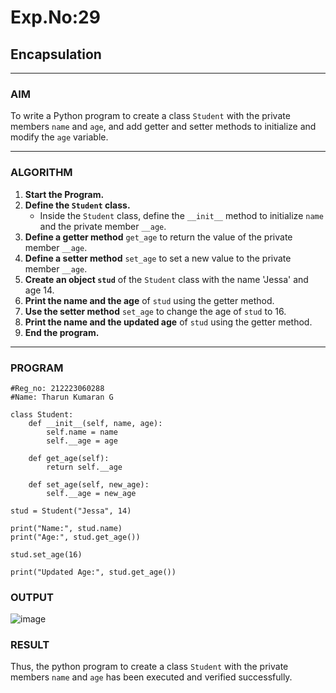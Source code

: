 # Exp.No:29  
## Encapsulation

---

### AIM  
To write a Python program to create a class `Student` with the private members `name` and `age`, and add getter and setter methods to initialize and modify the `age` variable.

---

### ALGORITHM

1. **Start the Program.**
2. **Define the `Student` class.**
   - Inside the `Student` class, define the `__init__` method to initialize `name` and the private member `__age`.
3. **Define a getter method** `get_age` to return the value of the private member `__age`.
4. **Define a setter method** `set_age` to set a new value to the private member `__age`.
5. **Create an object `stud`** of the `Student` class with the name 'Jessa' and age 14.
6. **Print the name and the age** of `stud` using the getter method.
7. **Use the setter method** `set_age` to change the age of `stud` to 16.
8. **Print the name and the updated age** of `stud` using the getter method.
9. **End the program.**

---

### PROGRAM

```
#Reg_no: 212223060288
#Name: Tharun Kumaran G

class Student:
    def __init__(self, name, age):
        self.name = name           
        self.__age = age          

    def get_age(self):
        return self.__age

    def set_age(self, new_age):
        self.__age = new_age

stud = Student("Jessa", 14)

print("Name:", stud.name)
print("Age:", stud.get_age())

stud.set_age(16)

print("Updated Age:", stud.get_age())

```

### OUTPUT

![image](https://github.com/user-attachments/assets/d2ab99f9-7d9f-4517-992f-c6e75a1873fc)

### RESULT

Thus, the python program to create a class `Student` with the private members `name` and `age` has been executed and verified successfully.

